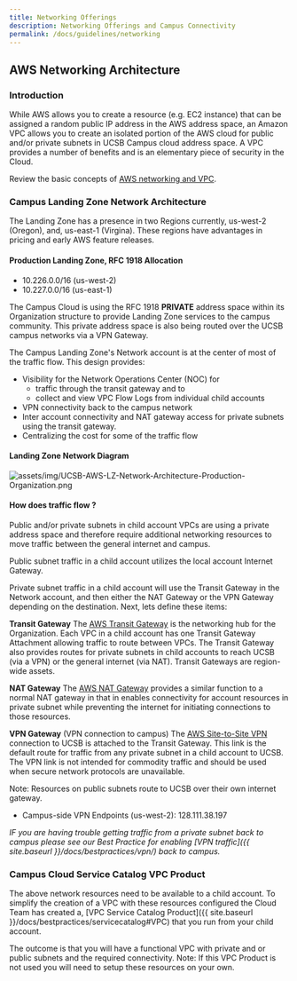 ```yaml
---
title: Networking Offerings
description: Networking Offerings and Campus Connectivity
permalink: /docs/guidelines/networking
---
```


## AWS Networking Architecture

### Introduction

While AWS allows you to create a resource (e.g. EC2 instance) that can be assigned a random public IP address in the AWS address space, an Amazon VPC allows you to create an isolated portion of the AWS cloud for public and/or private subnets in UCSB Campus cloud address space. A VPC provides a number of benefits and is an elementary piece of security in the Cloud.

Review the basic concepts of [AWS networking and VPC](https://docs.aws.amazon.com/vpc/latest/userguide/what-is-amazon-vpc.html).

### Campus Landing Zone Network Architecture
The Landing Zone has a presence in two Regions currently, us-west-2 (Oregon), and, us-east-1 (Virgina).  These regions have advantages in pricing and early AWS feature releases.

#### Production Landing Zone, RFC 1918 Allocation
  - 10.226.0.0/16 (us-west-2)
  - 10.227.0.0/16 (us-east-1)

The Campus Cloud is using the RFC 1918 **PRIVATE** address space within its Organization structure to provide Landing Zone services to the campus community.  This private address space is also being routed over the UCSB campus networks via a VPN Gateway.

The Campus Landing Zone's Network account is at the center of most of the traffic flow. This design provides:

  - Visibility for the Network Operations Center (NOC) for
     - traffic through the transit gateway and to
     - collect and view VPC Flow Logs from individual child accounts
  - VPN connectivity back to the campus network
  - Inter account connectivity and NAT gateway access for private subnets using the transit gateway.
  - Centralizing the cost for some of the traffic flow

#### Landing Zone Network Diagram
![assets/img/UCSB-AWS-LZ-Network-Architecture-Production-Organization.png]({{site.url}}assets/img/UCSB-AWS-LZ-Network-Architecture-Production-Organization.png)

#### How does traffic flow ?
Public and/or private subnets in child account VPCs are using a private address space and therefore require additional networking resources to move traffic between the general internet and campus.  

Public subnet traffic in a child account utilizes the local account Internet Gateway.

Private subnet traffic in a child account will use the Transit Gateway in the Network account, and then either the NAT Gateway or the VPN Gateway depending on the destination. Next, lets define these items:

**Transit Gateway**
The [AWS Transit Gateway](https://docs.aws.amazon.com/vpc/latest/tgw/what-is-transit-gateway.html) is the networking hub for the Organization.  Each VPC in a child account has one Transit Gateway Attachment allowing traffic to route between VPCs.  The Transit Gateway also provides routes for private subnets in child accounts to reach UCSB (via a VPN) or the general internet (via NAT).  Transit Gateways are region-wide assets.

**NAT Gateway**
The [AWS NAT Gateway](https://docs.aws.amazon.com/vpc/latest/userguide/vpc-nat-gateway.html) provides a similar function to a normal NAT gateway in that in enables connectivity for account resources in private subnet while preventing the internet for initiating connections to those resources.

**VPN Gateway** (VPN connection to campus)
The [AWS Site-to-Site VPN](https://docs.aws.amazon.com/vpn/latest/s2svpn/VPC_VPN.html) connection to UCSB is attached to the Transit Gateway.  This link is the default route for traffic from any private subnet in a child account to UCSB.  The VPN link is not intended for commodity traffic and should be used when secure network protocols are unavailable.

Note: Resources on public subnets route to UCSB over their own internet gateway.
 
 - Campus-side VPN Endpoints (us-west-2):  128.111.38.197


*IF you are having trouble getting traffic from a private subnet back to campus please see our Best Practice for enabling [VPN traffic]({{ site.baseurl }}/docs/bestpractices/vpn/) back to campus.*

### Campus Cloud Service Catalog VPC Product
The above network resources need to be available to a child account. To simplify the creation of a VPC with these resources configured the Cloud Team has created a, [VPC Service Catalog Product]({{ site.baseurl }}/docs/bestpractices/servicecatalog#VPC) that you run from your child account.  

The outcome is that you will have a functional VPC with private and or public subnets and the required connectivity. Note: If this VPC Product is not used you will need to setup these resources on your own.
